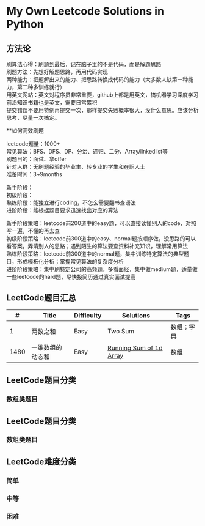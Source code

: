 # My Own Leetcode Solutions in Python

## 方法论 
刷算法心得：刷题到最后，记在脑子里的不是代码，而是解题思路   
刷题方法：先想好解题思路，再用代码实现   
两种能力：把题解出来的能力、把思路转换成代码的能力（大多数人缺第一种能力，第二种多训练就行）    
用英文网站：英文对程序员非常重要，github上都是用英文，搞机器学习深度学习前沿知识书籍也是英文，需要日常累积   
提交错误不要用特例再提交一次，那样提交失败概率很大，没什么意思。应该分析思考，尽量一次搞定。

**如何高效刷题

leetcode题量：1000+   
常见算法：BFS、DFS、DP、分治、递归、二分、Array/linkedlist等   
刷题目的：面试、拿offer   
针对人群：无刷题经验的毕业生、转专业的学生和在职人士   
准备时间：3~9months


新手阶段：  
初级阶段：  
熟练阶段：能独立进行coding，不怎么需要翻书查语法  
进阶阶段：能根据题目要求迅速找出对应的算法


新手阶段策略：leetcode前200道中的easy题，可以直接读懂别人的code，对照写一遍，不懂的再去查  
初级阶段策略：leetcode前300道中的easy、normal题按顺序做，没思路的可以看答案，弄清别人的思路；遇到陌生的算法要查资料补充知识，理解常用算法  
熟练阶段策略：leetcode前300道中的normal题，集中训练特定算法的典型题目，形成模板化分析；掌握常见算法的复杂度分析  
进阶阶段策略：集中刷特定公司的高频题，多看面经，集中做medium题，适量做一些leetcode的hard题，尽快投简历通过真实面试提高


## LeetCode题目汇总


| # | Title                 | Difficulty |   Solutions | Tags |
| ----- | ----- | ----- | ----- | ----- |
| 1 |      两数之和          | Easy     | Two Sum | 数组；字典 |
| 1480 |   一维数组的动态和   | Easy    | [Running Sum of 1d Array](https://github.com/Kiwi-Fish/my_Leetcode_records/blob/main/python/1480_Running_Sum_of_1d_Array.md) | 数组 |

## LeetCode题目分类
### 数组类题目


## LeetCode题目分类
### 数组类题目

## LeetCode难度分类
### 简单
### 中等
### 困难
